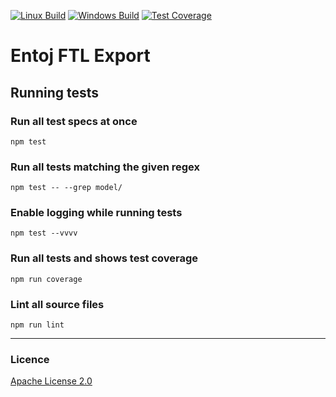 
[![Linux Build][travis-image]][travis-url]
[![Windows Build][appveyor-image]][appveyor-url]
[![Test Coverage][coveralls-image]][coveralls-url]

# Entoj FTL Export

## Running tests

### Run all test specs at once

```
npm test
```

### Run all tests matching the given regex

```
npm test -- --grep model/
```

### Enable logging while running tests

```
npm test --vvvv
```

### Run all tests and shows test coverage

```
npm run coverage
```

### Lint all source files

```
npm run lint
```


---

### Licence
[Apache License 2.0](LICENCE)

[travis-image]: https://img.shields.io/travis/entoj/entoj-export-ftl/master.svg?label=linux
[travis-url]: https://travis-ci.org/entoj/entoj-export-ftl
[appveyor-image]: https://img.shields.io/appveyor/ci/ChristianAuth/entoj-export-ftl/master.svg?label=windows
[appveyor-url]: https://ci.appveyor.com/project/ChristianAuth/entoj-export-ftl
[coveralls-image]: https://img.shields.io/coveralls/entoj/entoj-export-ftl/master.svg
[coveralls-url]: https://coveralls.io/r/entoj/entoj-export-ftl?branch=master

